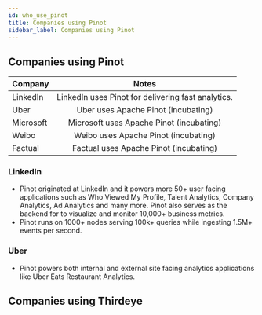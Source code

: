 ```yaml
---
id: who_use_pinot
title: Companies using Pinot
sidebar_label: Companies using Pinot
---
```


## Companies using Pinot

| Company        | Notes           |
| ------------- |:-------------:|
| LinkedIn      | LinkedIn uses Pinot for delivering fast analytics. |
| Uber      | Uber uses Apache Pinot (incubating)      |
| Microsoft | Microsoft uses Apache Pinot (incubating)      |
| Weibo     | Weibo uses Apache Pinot (incubating)              |
| Factual   | Factual uses Apache Pinot (incubating)              |

### LinkedIn
  
- Pinot originated at LinkedIn and it powers more 50+ user facing applications such as Who Viewed My Profile, Talent Analytics, Company Analytics, Ad Analytics and many more. Pinot also serves as the backend for to visualize and monitor 10,000+ business metrics.
- Pinot runs on 1000+ nodes serving 100k+ queries while ingesting 1.5M+ events per second.

### Uber

- Pinot powers both internal and external site facing analytics applications like Uber Eats Restaurant Analytics.

## Companies using Thirdeye
